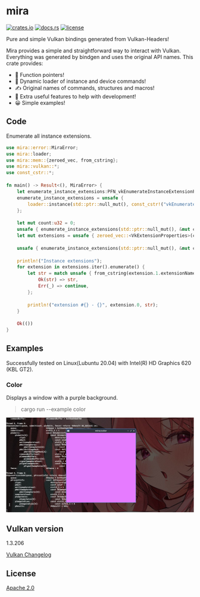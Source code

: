 # mira
[![crates.io](https://img.shields.io/crates/v/mira.svg)](https://crates.io/crates/mira)
[![docs.rs](https://docs.rs/mira/badge.svg)](https://docs.rs/mira)
[![license](https://img.shields.io/badge/License-Apache%202.0-blue.svg)](https://www.apache.org/licenses/LICENSE-2.0)

Pure and simple Vulkan bindings generated from Vulkan-Headers!

Mira provides a simple and straightforward way to interact with Vulkan.
Everything was generated by bindgen and uses the original API names.
This crate provides:
* 👀 Function pointers!
* 💯 Dynamic loader of instance and device commands!
* ✍️  Original names of commands, structures and macros!
* 💪 Extra useful features to help with development!
* 😀 Simple examples!


## Code
Enumerate all instance extensions.

```rust
use mira::error::MiraError;
use mira::loader;
use mira::mem::{zeroed_vec, from_cstring};
use mira::vulkan::*;
use const_cstr::*;

fn main() -> Result<(), MiraError> {
    let enumerate_instance_extensions:PFN_vkEnumerateInstanceExtensionProperties;
    enumerate_instance_extensions = unsafe {
        loader::instance(std::ptr::null_mut(), const_cstr!("vkEnumerateInstanceExtensionProperties"))?
    };

    let mut count:u32 = 0;
    unsafe { enumerate_instance_extensions(std::ptr::null_mut(), &mut count, std::ptr::null_mut()) };
    let mut extensions = unsafe { zeroed_vec::<VkExtensionProperties>(count as usize) };

    unsafe { enumerate_instance_extensions(std::ptr::null_mut(), &mut count, extensions.as_mut_ptr()) };

    println!("Instance extensions");
    for extension in extensions.iter().enumerate() {
        let str = match unsafe { from_cstring(extension.1.extensionName.as_ptr()) } {
            Ok(str) => str,
            Err(_) => continue,
        };

        println!("extension #{} - {}", extension.0, str);
    }

    Ok(())
}
```

## Examples
Successfully tested on Linux(Lubuntu 20.04) with Intel(R) HD Graphics 620 (KBL GT2).

### Color
Displays a window with a purple background.
>cargo run --example color

![screenshot](examples/mira_color.png)

## Vulkan version
1.3.206

[Vulkan Changelog](https://github.com/KhronosGroup/Vulkan-Docs/blob/main/ChangeLog.txt)

## License
[Apache 2.0](https://www.apache.org/licenses/LICENSE-2.0)
